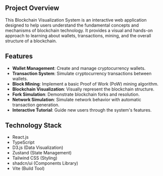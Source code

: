 ## Project Overview

This Blockchain Visualization System is an interactive web application designed to help users understand the fundamental concepts and mechanisms of blockchain technology. It provides a visual and hands-on approach to learning about wallets, transactions, mining, and the overall structure of a blockchain.

## Features

- **Wallet Management**: Create and manage cryptocurrency wallets.
- **Transaction System**: Simulate cryptocurrency transactions between wallets.
- **Block Mining**: Implement a basic Proof of Work (PoW) mining algorithm.
- **Blockchain Visualization**: Visually represent the blockchain structure.
- **Fork Simulation**: Demonstrate blockchain forks and resolution.
- **Network Simulation**: Simulate network behavior with automatic transaction generation.
- **Interactive Tutorial**: Guide new users through the system's features.

## Technology Stack

- React.js
- TypeScript
- D3.js (Data Visualization)
- Zustand (State Management)
- Tailwind CSS (Styling)
- shadcn/ui (Components Library)
- Vite (Build Tool)